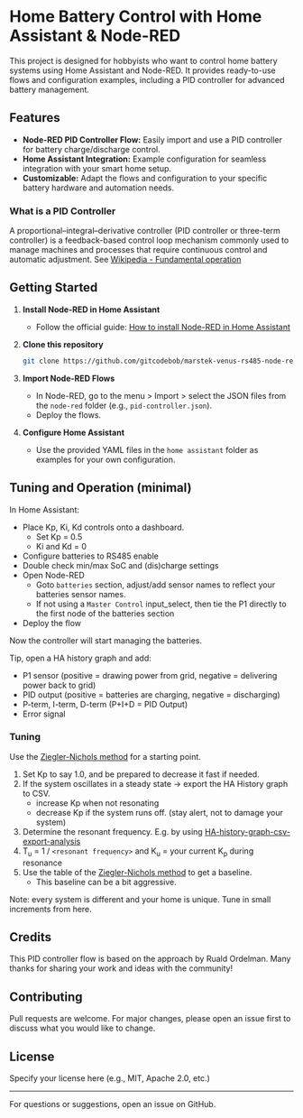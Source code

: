 # Home Battery Control with Home Assistant & Node-RED

This project is designed for hobbyists who want to control home battery systems using Home Assistant and Node-RED. It provides ready-to-use flows and configuration examples, including a PID controller for advanced battery management.

## Features
- **Node-RED PID Controller Flow:** Easily import and use a PID controller for battery charge/discharge control.
- **Home Assistant Integration:** Example configuration for seamless integration with your smart home setup.
- **Customizable:** Adapt the flows and configuration to your specific battery hardware and automation needs.

### What is a PID Controller
A proportional–integral–derivative controller (PID controller or three-term controller) is a feedback-based control loop mechanism commonly used to manage machines and processes that require continuous control and automatic adjustment. See [Wikipedia - Fundamental operation](https://en.wikipedia.org/wiki/Proportional%E2%80%93integral%E2%80%93derivative_controller#Fundamental_operation)

## Getting Started

1. **Install Node-RED in Home Assistant**
   - Follow the official guide: [How to install Node-RED in Home Assistant](https://zachowj.github.io/node-red-contrib-home-assistant-websocket/guide/installation.html)

2. **Clone this repository**
   ```sh
   git clone https://github.com/gitcodebob/marstek-venus-rs485-node-red.git
   ```

3. **Import Node-RED Flows**
   - In Node-RED, go to the menu > Import > select the JSON files from the `node-red` folder (e.g., `pid-controller.json`).
   - Deploy the flows.

4. **Configure Home Assistant**
   - Use the provided YAML files in the `home assistant` folder as examples for your own configuration.


## Tuning and Operation (minimal)
In Home Assistant:
   - Place Kp, Ki, Kd controls onto a dashboard.
      - Set Kp = 0.5
      - Ki and Kd = 0
   - Configure batteries to RS485 enable
   - Double check min/max SoC and (dis)charge settings
   - Open Node-RED 
      - Goto `batteries` section, adjust/add sensor names to reflect your batteries sensor names.
      - If not using a `Master Control` input_select, then tie the P1 directly to the first node of the batteries section
   - Deploy the flow

Now the controller will start managing the batteries.

Tip, open a HA history graph and add:
   - P1 sensor (positive = drawing power from grid, negative = delivering power back to grid)
   - PID output (positive = batteries are charging, negative = discharging)
   - P-term, I-term, D-term (P+I+D = PID Output)
   - Error signal

### Tuning
Use the [Ziegler-Nichols method]((https://en.wikipedia.org/wiki/Proportional%E2%80%93integral%E2%80%93derivative_controller#Ziegler%E2%80%93Nichols_method)) for a starting point. 

1. Set Kp to say 1.0, and be prepared to decrease it fast if needed.
1. If the system oscillates in a steady state -> export the HA History graph to CSV.
    - increase Kp when not resonating
    - decrease Kp if the system runs off. (stay alert, not to damage your system)
1. Determine the resonant frequency. E.g. by using [HA-history-graph-csv-export-analysis
](https://github.com/gitcodebob/HA-history-graph-csv-export-analysis)
1. T<sub>u</sub> = 1 / `<resonant frequency>` and K<sub>u</sub> = your current K<sub>p</sub> during resonance
1. Use the table of the [Ziegler-Nichols method]((https://en.wikipedia.org/wiki/Proportional%E2%80%93integral%E2%80%93derivative_controller#Ziegler%E2%80%93Nichols_method)) to get a baseline. 
    - This baseline can be a bit aggressive.

Note: every system is different and your home is unique. Tune in small increments from here. 


## Credits
This PID controller flow is based on the approach by Ruald Ordelman. Many thanks for sharing your work and ideas with the community!

## Contributing
Pull requests are welcome. For major changes, please open an issue first to discuss what you would like to change.

## License
Specify your license here (e.g., MIT, Apache 2.0, etc.)

---
For questions or suggestions, open an issue on GitHub.
 